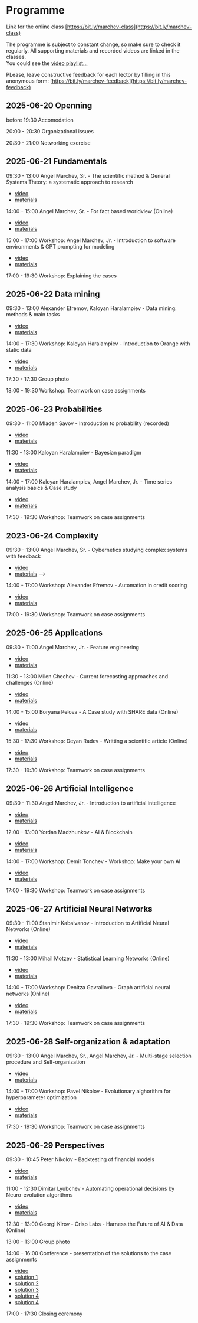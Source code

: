 # Programme  

Link for the online class [https://bit.ly/marchev-class](https://bit.ly/marchev-class)

The programme is subject to constant change, so make sure to check it regularly. All supporting materials and recorded videos are linked in the classes.  
You could see the [video playlist...](https://www.youtube.com/playlist?list=PLX9ryRl9v7BC72Zt6m_PoPJWU2zEHnvYN)  

PLease, leave constructive feedback for each lector by filling in this anonymous form: [https://bit.ly/marchev-feedback](https://bit.ly/marchev-feedback)

## **2025-06-20 Openning**  
  before 19:30 Accomodation   
  
<a/>  

  20:00 - 20:30 Organizational issues  
  
<a/>  

  20:30 - 21:00 Networking exercise  


## **2025-06-21 Fundamentals**  
  09:30 - 13:00 Angel Marchev, Sr. - The scientific method & General Systems Theory: a systematic approach to research  

* [video](https://youtube.com/playlist?list=PLX9ryRl9v7BC72Zt6m_PoPJWU2zEHnvYN)   
* [materials](marchev-sr/readme.md)   

<a/>  

  14:00 - 15:00 Angel Marchev, Sr. - For fact based worldview (Online)   

* [video](https://youtube.com/playlist?list=PLX9ryRl9v7BC72Zt6m_PoPJWU2zEHnvYN)   
* [materials](marchev-sr/readme.md)   

<a/>  

  15:00 - 17:00 Workshop: Angel Marchev, Jr. - Introduction to software environments & GPT prompting for modeling  

* [video](https://youtube.com/playlist?list=PLX9ryRl9v7BC72Zt6m_PoPJWU2zEHnvYN)   
* [materials](marchev-jr/readme.md)    

<a/>  

17:00 - 19:30 Workshop: Explaining the cases    
  

## **2025-06-22 Data mining**  
  09:30 - 13:00 Alexander Efremov, Kaloyan Haralampiev - Data mining: methods & main tasks  

* [video](https://youtube.com/playlist?list=PLX9ryRl9v7BC72Zt6m_PoPJWU2zEHnvYN)   
* [materials](efremov/readme.md)   

<a/>  

  14:00 - 17:30 Workshop: Kaloyan Haralampiev - Introduction to Orange with static data  

* [video](https://youtube.com/playlist?list=PLX9ryRl9v7BC72Zt6m_PoPJWU2zEHnvYN)   
* [materials](haralampiev/readme.md)   

<a/>  

  17:30 - 17:30 Group photo  
  
  18:00 - 19:30 Workshop: Teamwork on case assignments  
  

## **2025-06-23 Probabilities**  
  09:30 - 11:00 Mladen Savov - Introduction to probability (recorded)  

* [video](https://youtube.com/playlist?list=PLX9ryRl9v7BC72Zt6m_PoPJWU2zEHnvYN)   
* [materials](rusinov/readme.md)   

<a/>

  11:30 - 13:00 Kaloyan Haralampiev - Bayesian paradigm  

* [video](https://youtube.com/playlist?list=PLX9ryRl9v7BC72Zt6m_PoPJWU2zEHnvYN)   
* [materials](haralampiev/readme.md)   

<a/>  

   14:00 - 17:00 Kaloyan Haralampiev, Angel Marchev, Jr. - Time series analysis basics & Case study   

* [video](https://youtube.com/playlist?list=PLX9ryRl9v7BC72Zt6m_PoPJWU2zEHnvYN)   
* [materials](marchev-jr/readme.md)    

<a/>  

  17:30 - 19:30 Workshop: Teamwork on case assignments  
  

## **2023-06-24 Complexity**  
  09:30 - 13:00 Angel Marchev, Sr. - Cybernetics studying complex systems with feedback  

* [video](https://youtube.com/playlist?list=PLX9ryRl9v7BC72Zt6m_PoPJWU2zEHnvYN)   
* [materials](marchev-sr/readme.md) -->   

<a/>  

  14:00 - 17:00 Workshop: Alexander Efremov - Automation in credit scoring      

* [video](https://youtube.com/playlist?list=PLX9ryRl9v7BC72Zt6m_PoPJWU2zEHnvYN)   
* [materials](efremov/readme.md)   

<a/>  

  17:00 - 19:30 Workshop: Teamwork on case assignments  


## **2025-06-25 Applications**  

  09:30 - 11:00 Angel Marchev, Jr. - Feature engineering  

* [video](https://youtube.com/playlist?list=PLX9ryRl9v7BC72Zt6m_PoPJWU2zEHnvYN)   
* [materials](marchev-jr/readme.md)   

<a/>  

  11:30 - 13:00 Milen Chechev - Current forecasting approaches and challenges (Online)  

* [video](https://youtube.com/playlist?list=PLX9ryRl9v7BC72Zt6m_PoPJWU2zEHnvYN)   
* [materials](chechev/readme.md)   

<a/>  

  14:00 - 15:00 Boryana Pelova - A Case study with SHARE data (Online)      

* [video](https://youtube.com/playlist?list=PLX9ryRl9v7BC72Zt6m_PoPJWU2zEHnvYN)   
* [materials](pelova/readme.md)   

<a/>  

  15:30 - 17:30 Workshop: Deyan Radev - Writting a scientific article (Online)      

* [video](https://youtube.com/playlist?list=PLX9ryRl9v7BC72Zt6m_PoPJWU2zEHnvYN)   
* [materials](radev/readme.md)   

<a/>  

  17:30 - 19:30 Workshop: Teamwork on case assignments  


## **2025-06-26 Artificial Intelligence**  
  09:30 - 11:30 Angel Marchev, Jr. - Introduction to artificial intelligence    

* [video](https://youtube.com/playlist?list=PLX9ryRl9v7BC72Zt6m_PoPJWU2zEHnvYN)   
* [materials](marchev-jr/readme.md)   

<a/>  

  12:00 - 13:00 Yordan Madzhunkov - AI & Blockchain  


  * [video](https://youtube.com/playlist?list=PLX9ryRl9v7BC72Zt6m_PoPJWU2zEHnvYN)   
  * [materials](madzunkov/readme.md)   

<a/>  

  14:00 - 17:00 Workshop: Demir Tonchev - Workshop: Make your own AI      

* [video](https://youtube.com/playlist?list=PLX9ryRl9v7BC72Zt6m_PoPJWU2zEHnvYN)   
* [materials](tonchev/readme.md)   

<a/>  

  17:00 - 19:30 Workshop: Teamwork on case assignments  



## **2025-06-27 Artificial Neural Networks**  
  09:30 - 11:00 Stanimir Kabaivanov - Introduction to Artificial Neural Networks (Online)  

* [video](https://youtube.com/playlist?list=PLX9ryRl9v7BC72Zt6m_PoPJWU2zEHnvYN)   
* [materials](kabaivanov/readme.md)   

<a/>  

  11:30 - 13:00 Mihail Motzev - Statistical Learning Networks (Online)  

* [video](https://youtube.com/playlist?list=PLX9ryRl9v7BC72Zt6m_PoPJWU2zEHnvYN)   
* [materials](motzev/readme.md)   

<a/>  

  14:00 - 17:00 Workshop: Denitza Gavrailova - Graph artificial neural networks (Online)  

* [video](https://youtube.com/playlist?list=PLX9ryRl9v7BC72Zt6m_PoPJWU2zEHnvYN)   
* [materials](gavrailova/readme.md)   

<a/>  

  17:30 - 19:30 Workshop: Teamwork on case assignments  

  
  
## **2025-06-28 Self-organization & adaptation**  
  09:30 - 13:00 Angel Marchev, Sr., Angel Marchev, Jr. - Multi-stage selection procedure and Self-organization   

* [video](https://youtube.com/playlist?list=PLX9ryRl9v7BC72Zt6m_PoPJWU2zEHnvYN)   
* [materials](marchev-sr/readme.md)   

<a/>  

  14:00 - 17:00 Workshop: Pavel Nikolov - Evolutionary alghorithm for hyperparameter optimization  

* [video](https://youtube.com/playlist?list=PLX9ryRl9v7BC72Zt6m_PoPJWU2zEHnvYN)   
* [materials](nikolov-pa/readme.md)   

<a/>  

  17:30 - 19:30 Workshop: Teamwork on case assignments    

  
## **2025-06-29 Perspectives**  
  09:30 - 10:45 Peter Nikolov - Backtesting of financial models   

* [video](https://youtube.com/playlist?list=PLX9ryRl9v7BC72Zt6m_PoPJWU2zEHnvYN)   
* [materials](nikolov-pe/readme.md)   

<a/>  

   11:00 - 12:30 Dimitar Lyubchev - Automating operational decisions by Neuro-evolution algorithms   

* [video](https://youtube.com/playlist?list=PLX9ryRl9v7BC72Zt6m_PoPJWU2zEHnvYN)   
* [materials](lyubchev/readme.md)  

<a/>  

  12:30 - 13:00 Georgi Kirov - Crisp Labs - Harness the Future of AI & Data (Online)   
  
  
  13:00 - 13:00 Group photo  
<a/>    
  
  14:00 - 16:00 Conference - presentation of the solutions to the case assignments   

* [video](https://youtube.com/playlist?list=PLX9ryRl9v7BC72Zt6m_PoPJWU2zEHnvYN)   
* [solution 1](cases/solution1/readme.md)  
* [solution 2](cases/solution2/readme.md)  
* [solution 3](cases/solution3/readme.md)  
* [solution 4](cases/solution4/readme.md)  
* [solution 4](cases/solution5/readme.md)    

<a/>  

  17:00 - 17:30 Closing ceremony  

<!--
## **2023-07-14 Openning**  
  before 18:30 Accomodation   
  18:30 - 19:30 Organizational issues  
  19:30 - 21:00 Networking exercise  


## **2023-07-15 Fundamentals**  
  09:30 - 13:00 Angel Marchev, Sr. - The scientific method & General Systems Theory: a systematic approach to research (Online)  
* [video1](https://youtu.be/e_wryWsMWoU)  
* [video2](https://youtu.be/YUiE8bRN2xA)  
  
<a/>  

  14:00 - 17:00 Workshop: Angel Marchev, Jr. - Introduction to software environments for modeling  
* [materials](marchev/readme.md)  
* [video](https://youtu.be/ZBoLs0D8bWw)  
  
<a/>  

17:00 - 19:30 Workshop: Explaining the cases    
  

## **2023-07-16 Fundamentals**  
  09:30 - 13:00 Angel Marchev, Sr. - Cybernetics studying complex systems with feedback (Online)  
* [video1](https://youtu.be/zyWgyePY3a8)  
* [video2](https://youtu.be/PhOLG7JdMI8)  

<a/>  

  14:00 - 17:00 Workshop: Boris Kirov - Introduction to prompt engineering for data analysis  
* [materials](kirov/readme.md)  

<a/>  

  17:00 - 19:30 Workshop: Teamwork on case assignments  
  

## **2023-07-17 Fundamentals**  
  09:30 - 11:00 Martin Minchev - Introduction to probability  
* [materials](minchev/readme.md)  
* [video](https://youtu.be/A-HITGS1xpI)  

<a/>  

  11:30 - 13:00 Kaloyan Haralampiev - Bayesian paradigm  
* [materials](haralampiev/readme.md)  
* [video](https://youtu.be/6n0o835hoyA)  

<a/>  

  14:00 - 17:00 Workshop: Angel Marchev, Jr. - Data synthesis / feature engineering  
* [materials](marchev/readme.md)  
* [video1](https://youtu.be/5Z7p50KmQiA)  
* [video2](https://youtu.be/mrtbxK_PJac)  
 
<a/>  

  17:00 - 19:30 Workshop: Teamwork on case assignments  
  

## **2023-07-18 Machine Learning concepts**  
  09:30 - 13:00 Alexander Efremov, Kaloyan Haralampiev - Data mining: methods & main tasks  
* [materials](efremov/readme.md)  
* [video1](https://youtu.be/iFOTFci498E)  
* [video2](https://youtu.be/cmedfxv0tAo)  

<a/>  

  14:00 - 17:00 Workshop: Kaloyan Haralampiev - Introduction to Orange with static data  
* [materials](haralampiev/readme.md)  
* [video1](https://youtu.be/_dZga4axVaw)  
* [video2](https://youtu.be/yCRXX32zCMg)  

<a/>  

  17:00 - 19:30 Workshop: Teamwork on case assignments  
  

## **2023-07-19 Machine Learning concepts**  
  09:30 - 10:30 Alexander Efremov - Working with imbalanced target data  
* [materials](efremov/readme.md)  
* [video](https://youtu.be/ozTCHmcy44E)  

<a/>  

  10:45 - 11:45 Alexander Efremov - Principle component analysis  
* [materials](efremov/readme.md)   
* [video](https://youtu.be/FOHq_wW6Y3Y)   

<a/>  

  12:00 - 13:00 Alexander Efremov - Approaches for variable selection  
* [materials](efremov/readme.md) [video]()   
* [video](https://youtu.be/KWrmmv-jO-Y)    

<a/>  

  14:00 - 17:00 Workshop: Deyan Radev - Regression Analysis with panel data in R (Online)  
* [materials](radev/readme.md)   
* [video 1](https://youtu.be/A63AcDVqlcQ)   
* [video 2](https://youtu.be/252NqdDUDx8)

<a/>  

  17:30 - 19:30 Workshop: Teamwork on case assignments  


## **2023-07-20 Machine Learning concepts**  
  09:30 - 11:00 Kaloyan Haralampiev, Angel Marchev, Jr. - Time series analysis basics  
* [materials](haralampiev/readme.md)   
* [video](https://youtu.be/dqpGahs2-LY)  

<a/>  

  11:30 - 12:30 Kaloyan Haralampiev - Time series case study: Fourier transform   
* [materials](haralampiev/readme.md)   
* [video](https://youtu.be/u13uOvlkIHw)    

<a/>  

  12:30 - 13:30 Angel Marchev, Jr. - Time series case study: Autoregression models  
* [materials](marchev/readme.md)   
* [video](https://youtu.be/LSmLmQMLks8)    

<a/>  

  14:30 - 16:00 Workshop: Bogomil Filipov - Building application in local environment (Online)  
* [materials](filipov/readme.md)   
* [video](https://youtu.be/Cz1ePG878iA)    

<a/>  

  16:15 - 17:30 Angel Marchev, Jr. - Introduction to AI  
* [materials](marchev/readme.md)   
* [video](https://youtu.be/vuBbjrpqSrE)    

<a/>  

  17:30 - 19:30 Workshop: Teamwork on case assignments  

  
## **2023-07-21 Artificial Neural Networks**  
  09:30 - 11:30 Mihail Motzev - Statistical Learning Networks (Online)  
* [materials](motzev/readme.md)   
* [video](https://youtu.be/znjUMbSI2F4)    

<a/>  

  12:00 - 13:30 Stanimir Kabaivanov - Introduction to Artificial Neural Networks (Online)  
* [materials](kabaivanov/readme.md)   
* [video](https://youtu.be/8fXY-F6gtbw)    

<a/>  

  14:30 - 17:00 Workshop: Peter Nikolov - Quantum Neural Networks   
* [materials](penikolov/readme.md)   
* [video](https://youtu.be/VWfRS9_x8C8)    

<a/>  

  17:00 - 19:30 Workshop: Teamwork on case assignments  

  
## **2023-07-22 Self-organization & adaptation**  
  09:30 - 13:00 Angel Marchev, Sr., Angel Marchev, Jr. - Multi-stage selection procedure and Self-organization   
* [video1](https://youtu.be/3z6xdu1KLOs)   
* [video2](https://youtu.be/uPnS7FLLoS0)    

<a/>  

  14:00 - 15:00 Demir Tonchev - Introduction to reinforced learning  
* [materials](tonchev/readme.md)  
* [video](https://youtu.be/Ve59lMzvHa8)    

<a/>  

  15:00 - 17:30 Workshop: Pavel Nikolov - Evolutionary alghorithm for hyperparameter optimization  
* [materials](panikolov/readme.md)   
* [video](https://youtu.be/dkWYyoUefOg)    

<a/>  

  17:30 - 19:30 Workshop: Teamwork on case assignments    

  
## **2023-07-23 Perspectives**  
  09:30 - 10:30 Sergey Vichev - Reasonning capabilities of LLMs using text-to-SQL  
* [materials](vichev/readme.md)   
* [video](https://youtu.be/CbWtjCxMMDo)   

<a/>  

  10:30 - 11:30 Boyan Markov - Empirical approach of studying individual risk preference  
* [materials](markov/readme.md)   
* [video](https://youtu.be/0uOPwf_TcjA)    

<a/>  

  12:00 - 13:00 A word from our partners: Irem Yaman, KBC Bank  
* [video](https://youtu.be/be62frWEyNQ)    

<a/>  
  
  14:00 - 17:00 Conference - presentation of the solutions to the case assignments   
* case 1: [[solution](cases-solutions/case1/readme.md)] [[video](https://youtu.be/OIzaDL3l1tg)]   
* case 2: [[solution](cases-solutions/case2/readme.md)] [[video](https://youtu.be/tHxHqEBUftY)]  
* case 3: [[solution](cases-solutions/case3/readme.md)] [[video](https://youtu.be/ejD8rhRcRxY)]  

<a/>  

  17:00 - 17:30 Closing ceremony  

  -->
